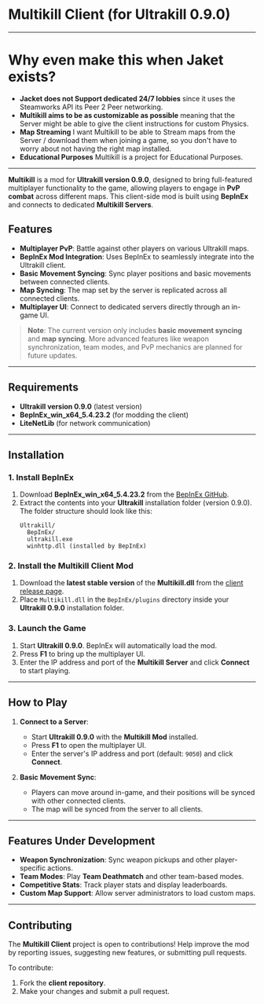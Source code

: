 # Multikill Client (for Ultrakill 0.9.0)

---

# Why even make this when Jaket exists?
- **Jacket does not Support dedicated 24/7 lobbies** since it uses the Steamworks API its Peer 2 Peer networking.
- **Multikill aims to be as customizable as possible** meaning that the Server might be able to give the client instructions for custom Physics.
- **Map Streaming** I want Multikill to be able to Stream maps from the Server / download them when joining a game, so you don't have to worry about not having the right map installed.
- **Educational Purposes** Multikill is a project for Educational Purposes.

---

**Multikill** is a mod for **Ultrakill version 0.9.0**, designed to bring full-featured multiplayer functionality to the game, allowing players to engage in **PvP combat** across different maps. This client-side mod is built using **BepInEx** and connects to dedicated **Multikill Servers**.

## Features
- **Multiplayer PvP**: Battle against other players on various Ultrakill maps.
- **BepInEx Mod Integration**: Uses BepInEx to seamlessly integrate into the Ultrakill client.
- **Basic Movement Syncing**: Sync player positions and basic movements between connected clients.
- **Map Syncing**: The map set by the server is replicated across all connected clients.
- **Multiplayer UI**: Connect to dedicated servers directly through an in-game UI.

> **Note**: The current version only includes **basic movement syncing** and **map syncing**. More advanced features like weapon synchronization, team modes, and PvP mechanics are planned for future updates.

---

## Requirements
- **Ultrakill version 0.9.0** (latest version)
- **BepInEx_win_x64_5.4.23.2** (for modding the client)
- **LiteNetLib** (for network communication)

---

## Installation

### 1. Install BepInEx
1. Download **BepInEx_win_x64_5.4.23.2** from the [BepInEx GitHub](https://github.com/BepInEx/BepInEx/releases/tag/v5.4.23.2).
2. Extract the contents into your **Ultrakill** installation folder (version 0.9.0). The folder structure should look like this:
   ```
   Ultrakill/
     BepInEx/
     ultrakill.exe
     winhttp.dll (installed by BepInEx)
   ```

### 2. Install the Multikill Client Mod
1. Download the **latest stable version** of the **Multikill.dll** from the [client release page](https://github.com/ApfelTeeSaft/Multikill-Client/releases).
2. Place `Multikill.dll` in the `BepInEx/plugins` directory inside your **Ultrakill 0.9.0** installation folder.

### 3. Launch the Game
1. Start **Ultrakill 0.9.0**. BepInEx will automatically load the mod.
2. Press **F1** to bring up the multiplayer UI.
3. Enter the IP address and port of the **Multikill Server** and click **Connect** to start playing.

---

## How to Play

1. **Connect to a Server**:
   - Start **Ultrakill 0.9.0** with the **Multikill Mod** installed.
   - Press **F1** to open the multiplayer UI.
   - Enter the server's IP address and port (default: `9050`) and click **Connect**.

2. **Basic Movement Sync**:
   - Players can move around in-game, and their positions will be synced with other connected clients.
   - The map will be synced from the server to all clients.

---

## Features Under Development
- **Weapon Synchronization**: Sync weapon pickups and other player-specific actions.
- **Team Modes**: Play **Team Deathmatch** and other team-based modes.
- **Competitive Stats**: Track player stats and display leaderboards.
- **Custom Map Support**: Allow server administrators to load custom maps.

---

## Contributing
The **Multikill Client** project is open to contributions! Help improve the mod by reporting issues, suggesting new features, or submitting pull requests.

To contribute:
1. Fork the **client repository**.
2. Make your changes and submit a pull request.
